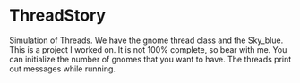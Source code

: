 # ThreadStory
Simulation of Threads. We have the gnome thread class and the Sky_blue. This is a project I worked on. It is not 100% complete, so bear with me. You can initialize the number of gnomes that you want to have. The threads print out messages while running.
